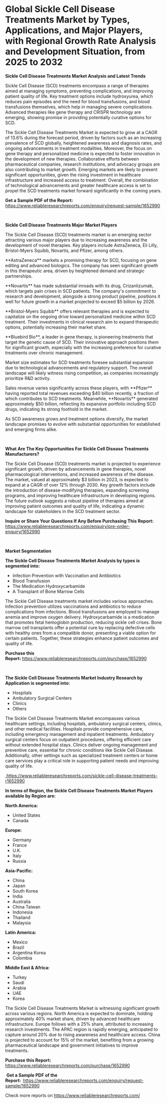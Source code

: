 <p><h1>Global Sickle Cell Disease Treatments Market by Types, Applications, and Major Players, with Regional Growth Rate Analysis and Development Situation, from 2025 to 2032</h1></p><p><strong>Sickle Cell Disease Treatments Market Analysis and Latest Trends</strong></p>
<p><p>Sickle Cell Disease (SCD) treatments encompass a range of therapies aimed at managing symptoms, preventing complications, and improving patient quality of life. Key treatment options include hydroxyurea, which reduces pain episodes and the need for blood transfusions, and blood transfusions themselves, which help in managing severe complications. Advanced therapies like gene therapy and CRISPR technology are emerging, showing promise in providing potentially curative options for SCD.</p><p>The Sickle Cell Disease Treatments Market is expected to grow at a CAGR of 13.6% during the forecast period, driven by factors such as an increasing prevalence of SCD globally, heightened awareness and diagnosis rates, and ongoing advancements in treatment modalities. Moreover, the focus on gene therapy and personalized medicine is expected to foster innovation in the development of new therapies. Collaborative efforts between pharmaceutical companies, research institutions, and advocacy groups are also contributing to market growth. Emerging markets are likely to present significant opportunities, given the rising investment in healthcare infrastructure and increased access to treatment. Overall, the combination of technological advancements and greater healthcare access is set to propel the SCD treatments market forward significantly in the coming years.</p></p>
<p><strong>Get a Sample PDF of the Report:&nbsp;</strong> <a href="https://www.reliableresearchreports.com/enquiry/request-sample/1652990?utm_campaign=2251&utm_medium=2&utm_source=Github&utm_content=ia&utm_term=05032025&utm_id=sickle-cell-disease-treatments">https://www.reliableresearchreports.com/enquiry/request-sample/1652990</a></p>
<p>&nbsp;</p>
<p><strong>Sickle Cell Disease Treatments Major Market Players</strong></p>
<p><p>The Sickle Cell Disease (SCD) treatments market is an emerging sector attracting various major players due to increasing awareness and the development of novel therapies. Key players include AstraZeneca, Eli Lilly, Bristol-Myers Squibb, Novartis, and Pfizer, among others.</p><p>**AstraZeneca** markets a promising therapy for SCD, focusing on gene editing and advanced biologics. The company has seen significant growth in this therapeutic area, driven by heightened demand and strategic partnerships. </p><p>**Novartis** has made substantial inroads with its drug, Crizanlizumab, which targets pain crises in SCD patients. The company's commitment to research and development, alongside a strong product pipeline, positions it well for future growth in a market projected to exceed $5 billion by 2026.</p><p>**Bristol-Myers Squibb** offers relevant therapies and is expected to capitalize on the ongoing drive toward personalized medicine within SCD treatment. Their investments in clinical research aim to expand therapeutic options, potentially increasing their market share.</p><p>**Bluebird Bio**, a leader in gene therapy, is pioneering treatments that target the genetic cause of SCD. Their innovative approach positions them for significant growth, especially with the increasing preference for curative treatments over chronic management.</p><p>Market size estimates for SCD treatments foresee substantial expansion due to technological advancements and regulatory support. The overall landscape will likely witness rising competition, as companies increasingly prioritize R&D activity.</p><p>Sales revenue varies significantly across these players, with **Pfizer** having reported total revenues exceeding $40 billion recently, a fraction of which contributes to SCD treatments. Meanwhile, **Novartis** generated approximately $50 billion, reflecting its expansive portfolio including SCD drugs, indicating its strong foothold in the market. </p><p>As SCD awareness grows and treatment options diversify, the market landscape promises to evolve with substantial opportunities for established and emerging firms alike.</p></p>
<p>&nbsp;</p>
<p><strong>What Are The Key Opportunities For Sickle Cell Disease Treatments Manufacturers?</strong></p>
<p><p>The Sickle Cell Disease (SCD) treatments market is projected to experience significant growth, driven by advancements in gene therapies, novel pharmacological interventions, and increased awareness of the disease. The market, valued at approximately $3 billion in 2023, is expected to expand at a CAGR of over 12% through 2030. Key growth factors include the introduction of disease-modifying therapies, expanding screening programs, and improving healthcare infrastructure in developing regions. The future outlook suggests a robust pipeline of therapies aimed at improving patient outcomes and quality of life, indicating a dynamic landscape for stakeholders in the SCD treatment sector.</p></p>
<p><strong>Inquire or Share Your Questions If Any Before Purchasing This Report:</strong> <a href="https://www.reliableresearchreports.com/enquiry/pre-order-enquiry/1652990?utm_campaign=2251&utm_medium=2&utm_source=Github&utm_content=ia&utm_term=05032025&utm_id=sickle-cell-disease-treatments">https://www.reliableresearchreports.com/enquiry/pre-order-enquiry/1652990</a></p>
<p>&nbsp;</p>
<p><strong>Market Segmentation</strong></p>
<p><strong>The Sickle Cell Disease Treatments Market Analysis by types is segmented into:</strong></p>
<p><ul><li>Infection Prevention with Vaccination and Antibiotics</li><li>Blood Transfusion</li><li>The Medication Hydroxycarbamide</li><li>A Transplant of Bone Marrow Cells</li></ul></p>
<p><p>The Sickle Cell Disease treatments market includes various approaches. Infection prevention utilizes vaccinations and antibiotics to reduce complications from infections. Blood transfusions are employed to manage anemia and improve oxygen delivery. Hydroxycarbamide is a medication that promotes fetal hemoglobin production, reducing sickle cell crises. Bone marrow cell transplants offer a potential cure by replacing defective cells with healthy ones from a compatible donor, presenting a viable option for certain patients. Together, these strategies enhance patient outcomes and quality of life.</p></p>
<p><strong>Purchase this Report:&nbsp;</strong><a href="https://www.reliableresearchreports.com/purchase/1652990?utm_campaign=2251&utm_medium=2&utm_source=Github&utm_content=ia&utm_term=05032025&utm_id=sickle-cell-disease-treatments">https://www.reliableresearchreports.com/purchase/1652990</a></p>
<p>&nbsp;</p>
<p><strong>The Sickle Cell Disease Treatments Market Industry Research by Application is segmented into:</strong></p>
<p><ul><li>Hospitals</li><li>Ambulatory Surgical Centers</li><li>Clinics</li><li>Others</li></ul></p>
<p><p>The Sickle Cell Disease Treatments Market encompasses various healthcare settings, including hospitals, ambulatory surgical centers, clinics, and other medical facilities. Hospitals provide comprehensive care, including emergency management and inpatient treatments. Ambulatory surgical centers focus on outpatient procedures, offering efficient care without extended hospital stays. Clinics deliver ongoing management and preventive care, essential for chronic conditions like Sickle Cell Disease. Additionally, other settings such as specialized treatment centers or home care services play a critical role in supporting patient needs and improving quality of life.</p></p>
<p><a href="https://www.reliableresearchreports.com/sickle-cell-disease-treatments-r1652990?utm_campaign=2251&utm_medium=2&utm_source=Github&utm_content=ia&utm_term=05032025&utm_id=sickle-cell-disease-treatments">&nbsp;https://www.reliableresearchreports.com/sickle-cell-disease-treatments-r1652990</a></p>
<p><strong>In terms of Region, the Sickle Cell Disease Treatments Market Players available by Region are:</strong></p>
<p>
    <p> <strong> North America: </strong>
        <ul>
            <li>United States</li>
            <li>Canada</li>
        </ul>
        </p> 
    <p> <strong> Europe: </strong>
        <ul>
            <li>Germany</li>
            <li>France</li>
            <li>U.K.</li>
            <li>Italy</li>
            <li>Russia</li>
        </ul>
        </p> 
    <p> <strong> Asia-Pacific: </strong>
        <ul>
            <li>China</li>
            <li>Japan</li>
            <li>South Korea</li>
            <li>India</li>
            <li>Australia</li>
            <li>China Taiwan</li>
            <li>Indonesia</li>
            <li>Thailand</li>
            <li>Malaysia</li>
        </ul>
        </p> 
    <p> <strong> Latin America: </strong>
        <ul>
            <li>Mexico</li>
            <li>Brazil</li>
            <li>Argentina Korea</li>
            <li>Colombia</li>
        </ul>
        </p> 
    <p> <strong> Middle East & Africa: </strong>
        <ul>
            <li>Turkey</li>
            <li>Saudi</li>
            <li>Arabia</li>
            <li>UAE</li>
            <li>Korea</li>
        </ul>
    </p>
    </p>
<p><p>The Sickle Cell Disease Treatments Market is witnessing significant growth across various regions. North America is expected to dominate, holding approximately 40% market share, driven by advanced healthcare infrastructure. Europe follows with a 25% share, attributed to increasing research investments. The APAC region is rapidly emerging, anticipated to capture around 20% due to rising awareness and healthcare access. China is projected to account for 15% of the market, benefiting from a growing pharmaceutical landscape and government initiatives to improve treatments.</p></p>
<p><strong>Purchase this Report: </strong><a href="https://www.reliableresearchreports.com/purchase/1652990?utm_campaign=2251&utm_medium=2&utm_source=Github&utm_content=ia&utm_term=05032025&utm_id=sickle-cell-disease-treatments">https://www.reliableresearchreports.com/purchase/1652990</a></p>
<p>&nbsp;<strong>Get a Sample PDF of the Report:&nbsp;&nbsp;</strong><a href="https://www.reliableresearchreports.com/enquiry/request-sample/1652990?utm_campaign=2251&utm_medium=2&utm_source=Github&utm_content=ia&utm_term=05032025&utm_id=sickle-cell-disease-treatments">https://www.reliableresearchreports.com/enquiry/request-sample/1652990</a></p>
<p><strong></strong></p>
<p>Check more reports on <a href="https://www.reliableresearchreports.com/?utm_campaign=2251&utm_medium=2&utm_source=Github&utm_content=ia&utm_term=05032025&utm_id=sickle-cell-disease-treatments">https://www.reliableresearchreports.com/</a></p>